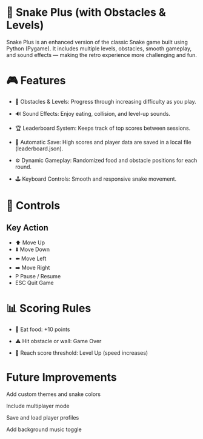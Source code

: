 # 🐍 Snake Plus (with Obstacles & Levels)

Snake Plus is an enhanced version of the classic Snake game built using Python (Pygame).
It includes multiple levels, obstacles, smooth gameplay, and sound effects — making the retro experience more challenging and fun.

# 🎮 Features

- 🧱 Obstacles & Levels: Progress through increasing difficulty as you play.

- 🔊 Sound Effects: Enjoy eating, collision, and level-up sounds.

- 🏆 Leaderboard System: Keeps track of top scores between sessions.

- 💾 Automatic Save: High scores and player data are saved in a local file (leaderboard.json).

- ⚙️ Dynamic Gameplay: Randomized food and obstacle positions for each round.

- 🕹️ Keyboard Controls: Smooth and responsive snake movement.

# 🧩 Controls
## Key	Action
- ⬆️	Move Up
- ⬇️	Move Down
- ⬅️	Move Left
- ➡️	Move Right
- P	Pause / Resume
- ESC	Quit Game

# 📊 Scoring Rules

- 🍎 Eat food: +10 points

- ⚠️ Hit obstacle or wall: Game Over

- 🚀 Reach score threshold: Level Up (speed increases)

# Future Improvements

Add custom themes and snake colors

Include multiplayer mode

Save and load player profiles

Add background music toggle
